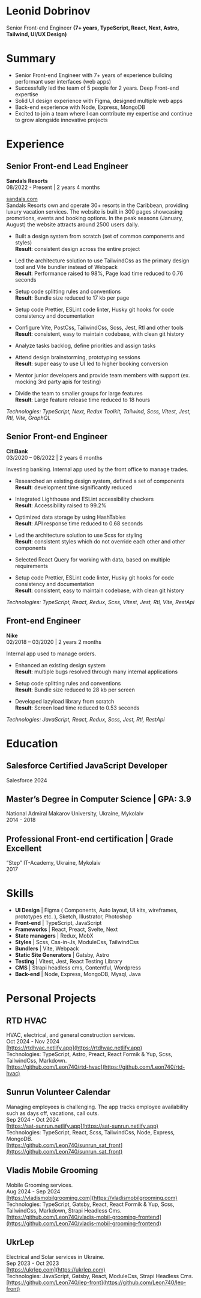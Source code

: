 # Leonid Dobrinov
Senior Front-end Engineer **(7+ years, TypeScript, React, Next, Astro, Tailwind, UI/UX Design)**

# Summary

* Senior Front-end Engineer with 7+ years of experience building performant user interfaces (web apps)
* Successfully led the team of 5 people for 2 years. Deep Front-end expertise
* Solid UI design experience with Figma, designed multiple web apps
* Back-end experience with Node, Express, MongoDB
* Excited to join a team where I can contribute my expertise and continue to grow alongside innovative projects

# Experience

## Senior Front-end Lead Engineer
**Sandals Resorts**  
08/2022 - Present | 2 years 4 months  

[sandals.com](sandals.com)  
Sandals Resorts own and operate 30+ resorts in the Caribbean, providing luxury vacation services.
The website is built in 300 pages showcasing promotions, events and booking options.
In the peak seasons (January, August) the website attracts around 2500 users daily.  

* Built a design system from scratch (set of common components and styles)  
**Result**: consistent design across the entire project

* Led the architecture solution to use TailwindCss as the primary design tool and Vite bundler instead of Webpack  
**Result**: Performance raised to 98%, Page load time reduced to 0.76 seconds  

* Setup code splitting rules and conventions  
**Result**: Bundle size reduced to 17 kb per page

* Setup code Prettier, ESLint code linter, Husky git hooks for code consistency and documentation  

* Configure Vite, PostCss, TailwindCss, Scss, Jest, Rtl and other tools  
**Result**: consistent, easy to maintain codebase, with clean git history

* Analyze tasks backlog, define priorities and assign tasks  

* Attend design brainstorming, prototyping sessions  
**Result**: super easy to use UI led to higher booking conversion

* Mentor junior developers and provide team members with support (ex. mocking 3rd party apis for testing)  

* Divide the team to smaller groups for large features  
**Result**: Large feature release time reduced to 18 hours

*Technologies: TypeScript, Next, Redux Toolkit, Tailwind, Scss, Vitest, Jest, Rtl, Vite, GraphQL*

## Senior Front-end Engineer
**CitiBank**  
03/2020 – 08/2022 | 2 years 6 months  

Investing banking. Internal app used by the front office to manage trades.

* Researched an existing design system, defined a set of components  
**Result**: development time significantly reduced

* Integrated Lighthouse and ESLint accessibility checkers  
**Result**: Accessibility raised to 99.2%

* Optimized data storage by using HashTables  
**Result**: API response time reduced to 0.68 seconds

* Led the architecture solution to use Scss for styling  
**Result**: consistent styles which do not override each other and other components

* Selected React Query for working with data, based on multiple requirements  

* Setup code Prettier, ESLint code linter, Husky git hooks for code consistency and documentation  
**Result**: consistent, easy to maintain codebase, with clean git history

*Technologies: TypeScript, React, Redux, Scss, Vitest, Jest, Rtl, Vite, RestApi*

## Front-end Engineer
**Nike**  
02/2018 – 03/2020 | 2 years 2 months  

Internal app used to manage orders.

* Enhanced an existing design system  
**Result**: multiple bugs resolved through many internal applications

* Setup code splitting rules and conventions  
**Result**: Bundle size reduced to 28 kb per screen

* Developed lazyload library from scratch  
**Result**: Screen load time reduced to 0.53 seconds

*Technologies: JavaScript, React, Redux, Scss, Jest, Rtl, RestApi*

# Education

## Salesforce Certified JavaScript Developer
Salesforce
2024

## Master’s Degree in Computer Science | GPA: 3.9
National Admiral Makarov University, Ukraine, Mykolaiv  
2014 - 2018

## Professional Front-end certification | Grade Excellent
“Step” IT-Academy, Ukraine, Mykolaiv  
2017

# Skills

* **UI Design** | Figma ( Components, Auto layout, UI kits, wireframes, prototypes etc. ), Sketch, Illustrator, Photoshop
* **Front-end** | TypeScript, JavaScript
* **Frameworks** | React, Preact, Svelte, Next
* **State managers** | Redux, MobX
* **Styles** | Scss, Css-in-Js, ModuleCss, TailwindCss
* **Bundlers** | Vite, Webpack
* **Static Site Generators** | Gatsby, Astro
* **Testing** | Vitest, Jest, React Testing Library
* **CMS** | Strapi headless cms, Contentful, Wordpress
* **Back-end** | Node, Express, MongoDB, Mysql, Java

# Personal Projects

## RTD HVAC
HVAC, electrical, and general construction services.  
Oct 2024 - Nov 2024  
[https://rtdhvac.netlify.app](https://rtdhvac.netlify.app)  
Technologies: TypeScript, Astro, Preact, React Formik & Yup, Scss, TailwindCss, Markdown.  
[https://github.com/Leon740/rtd-hvac](https://github.com/Leon740/rtd-hvac)

## Sunrun Volunteer Calendar
Managing employees is challenging. The app tracks employee availability such as days off, vacations, call outs.  
Sep 2024 - Oct 2024  
[https://sat-sunrun.netlify.app](https://sat-sunrun.netlify.app)  
Technologies: TypeScript, React, Scss, TailwindCss, Node, Express, MongoDB.  
[https://github.com/Leon740/sunrun_sat_front](https://github.com/Leon740/sunrun_sat_front)

## Vladis Mobile Grooming
Mobile Grooming services.  
Aug 2024 - Sep 2024  
[https://vladismobilgrooming.com](https://vladismobilgrooming.com)  
Technologies: TypeScript, Gatsby, React, React Formik & Yup, Scss, TailwindCss, Markdown, Strapi Headless Cms.  
[https://github.com/Leon740/vladis-mobil-grooming-frontend](https://github.com/Leon740/vladis-mobil-grooming-frontend)

## UkrLep
Electrical and Solar services in Ukraine.  
Sep 2023 - Oct 2023  
[https://ukrlep.com](https://ukrlep.com)  
Technologies: JavaScript, Gatsby, React, ModuleCss, Strapi Headless Cms.  
[https://github.com/Leon740/lep-front](https://github.com/Leon740/lep-front)
